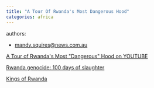 ```yaml
---
title: "A Tour Of Rwanda's Most Dangerous Hood"
categories: africa
---
```


authors:
- mandy.squires@news.com.au  



[A Tour of Rwanda's Most "Dangerous" Hood on YOUTUBE](https://youtu.be/XWkEX6b7zPo)  


[Rwanda genocide: 100 days of slaughter](https://www.bbc.com/news/world-africa-26875506)  

[Kings of Rwanda](https://en.wikipedia.org/wiki/List_of_kings_of_Rwanda)  


